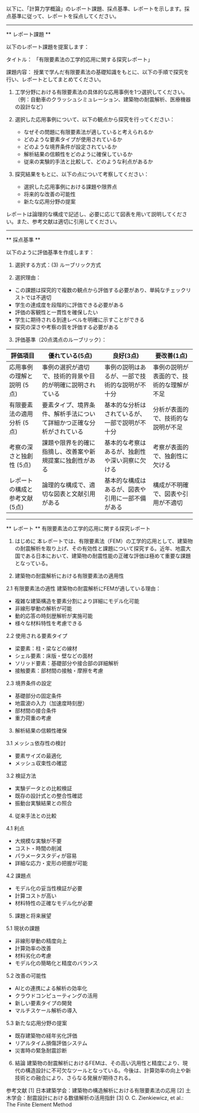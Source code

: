 以下に、「計算力学概論」のレポート課題、採点基準、レポートを示します。採点基準に従って、レポートを採点してください。

---------------------------------------
** レポート課題 **

以下のレポート課題を提案します：

タイトル：
「有限要素法の工学的応用に関する探究レポート」

課題内容：
授業で学んだ有限要素法の基礎知識をもとに、以下の手順で探究を行い、レポートとしてまとめてください。

1. 工学分野における有限要素法の具体的な応用事例を1つ選択してください。（例：自動車のクラッシュシミュレーション、建築物の耐震解析、医療機器の設計など）

2. 選択した応用事例について、以下の観点から探究を行ってください：
   - なぜその問題に有限要素法が適していると考えられるか
   - どのような要素タイプが使用されているか
   - どのような境界条件が設定されているか
   - 解析結果の信頼性をどのように確保しているか
   - 従来の実験的手法と比較して、どのような利点があるか

3. 探究結果をもとに、以下の点について考察してください：
   - 選択した応用事例における課題や限界点
   - 将来的な改善の可能性
   - 新たな応用分野の提案

レポートは論理的な構成で記述し、必要に応じて図表を用いて説明してください。また、参考文献は適切に引用してください。

---------------------------------------
** 採点基準 **

以下のように評価基準を作成します：

1. 選択する方式：(3) ルーブリック方式

2. 選択理由：
- この課題は探究的で複数の観点から評価する必要があり、単純なチェックリストでは不適切
- 学生の達成度を段階的に評価できる必要がある
- 評価の客観性と一貫性を確保したい
- 学生に期待される到達レベルを明確に示すことができる
- 探究の深さや考察の質を評価する必要がある

3. 評価基準（20点満点のルーブリック）：

| 評価項目 | 優れている(5点) | 良好(3点) | 要改善(1点) |
|---------|---------------|----------|-----------|
| 応用事例の理解と説明 (5点) | 事例の選択が適切で、技術的背景や目的が明確に説明されている | 事例の説明はあるが、一部で技術的な説明が不十分 | 事例の説明が表面的で、技術的な理解が不足 |
| 有限要素法の適用分析 (5点) | 要素タイプ、境界条件、解析手法について詳細かつ正確な分析がされている | 基本的な分析はされているが、一部で説明が不十分 | 分析が表面的で、技術的な説明が不足 |
| 考察の深さと独創性 (5点) | 課題や限界を的確に指摘し、改善案や新規提案に独創性がある | 基本的な考察はあるが、独創性や深い洞察に欠ける | 考察が表面的で、独創性に欠ける |
| レポートの構成と参考文献 (5点) | 論理的な構成で、適切な図表と文献引用がある | 基本的な構成はあるが、図表や引用に一部不備がある | 構成が不明確で、図表や引用が不適切 |

---------------------------------------
** レポート **
有限要素法の工学的応用に関する探究レポート

1. はじめに
本レポートでは、有限要素法（FEM）の工学的応用として、建築物の耐震解析を取り上げ、その有効性と課題について探究する。近年、地震大国である日本において、建築物の耐震性能の正確な評価は極めて重要な課題となっている。

2. 建築物の耐震解析における有限要素法の適用性

2.1 有限要素法の適性
建築物の耐震解析にFEMが適している理由：
- 複雑な建築構造を要素分割により詳細にモデル化可能
- 非線形挙動の解析が可能
- 動的応答の時刻歴解析が実施可能
- 様々な材料特性を考慮できる

2.2 使用される要素タイプ
- 梁要素：柱・梁などの線材
- シェル要素：床版・壁などの面材
- ソリッド要素：基礎部分や接合部の詳細解析
- 接触要素：部材間の接触・摩擦を考慮

2.3 境界条件の設定
- 基礎部分の固定条件
- 地震波の入力（加速度時刻歴）
- 部材間の接合条件
- 重力荷重の考慮

3. 解析結果の信頼性確保

3.1 メッシュ依存性の検討
- 要素サイズの最適化
- メッシュ収束性の確認

3.2 検証方法
- 実験データとの比較検証
- 既存の設計式との整合性確認
- 振動台実験結果との照合

4. 従来手法との比較

4.1 利点
- 大規模な実験が不要
- コスト・時間の削減
- パラメータスタディが容易
- 詳細な応力・変形の把握が可能

4.2 課題点
- モデル化の妥当性検証が必要
- 計算コストが高い
- 材料特性の正確なモデル化が必要

5. 課題と将来展望

5.1 現状の課題
- 非線形挙動の精度向上
- 計算効率の改善
- 材料劣化の考慮
- モデル化の簡略化と精度のバランス

5.2 改善の可能性
- AIとの連携による解析の効率化
- クラウドコンピューティングの活用
- 新しい要素タイプの開発
- マルチスケール解析の導入

5.3 新たな応用分野の提案
- 既存建築物の経年劣化評価
- リアルタイム損傷評価システム
- 災害時の緊急耐震診断

6. 結論
建築物の耐震解析におけるFEMは、その高い汎用性と精度により、現代の構造設計に不可欠なツールとなっている。今後は、計算効率の向上や新技術との融合により、さらなる発展が期待される。

参考文献
[1] 日本建築学会：建築物の構造解析における有限要素法の応用
[2] 土木学会：耐震設計における数値解析の活用指針
[3] O. C. Zienkiewicz, et al.: The Finite Element Method

